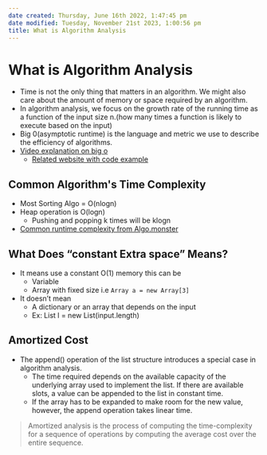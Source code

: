 ```yaml
---
date created: Thursday, June 16th 2022, 1:47:45 pm
date modified: Tuesday, November 21st 2023, 1:00:56 pm
title: What is Algorithm Analysis
---
```


# What is Algorithm Analysis

* Time is not the only thing that matters in an algorithm. We might also care about the amount of memory or space required by an algorithm.
* In algorithm analysis, we focus on the growth rate of the running time as a function of the input size n.(how many times a function is likely to execute based on the input)
* Big 0(asymptotic runtime) is the language and metric we use to describe the efficiency of algorithms.
* [Video explanation on big o](https://youtu.be/BgLTDT03QtU)
	* [Related website with code example](https://neetcode.io/courses/lessons/big-o-notation)

## Common Algorithm's Time Complexity

- Most Sorting Algo = O(nlogn)
- Heap operation is O(logn)
	- Pushing and popping k times will be klogn
- [Common runtime complexity from Algo.monster](https://algo.monster/problems/runtime_summary)

## What Does “constant Extra space” Means?

  * It means use a constant O(1) memory this can be
	  * Variable
	  * Array with fixed size i.e `Array a = new Array[3]`
  * It doesn’t mean
	  * A dictionary or an array that depends on the input
	  * Ex: List l = new List(input.length)

## Amortized Cost

- The append() operation of the list structure introduces a special case in algorithm analysis.
	- The time required depends on the available capacity of the underlying array used to implement the list. If there are available slots, a value can be appended to the list in constant time.
	- If the array has to be expanded to make room for the new value, however, the append operation takes linear time.

> Amortized analysis is the process of computing the time-complexity for a sequence of operations by computing the average cost over the entire sequence.
